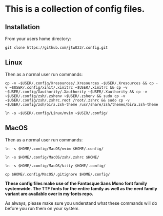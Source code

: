 # This is a collection of config files.

## Installation

From your users home directory:
~~~
git clone https://github.com/jtw023/.config.git
~~~

## Linux

Then as a normal user run commands:
~~~
cp -v ~$USER/.config/Xresources/.Xresources ~$USER/.Xresources && cp -v ~$USER/.config/xinit/.xinitrc ~$USER/.xinitrc && cp -v ~$USER/.config/Xauthority/.Xauthority ~$USER/.Xauthority && cp -v ~$USER/.config/zsh/.zshenv ~$USER/.zshenv && sudo cp -v ~$USER/.config/zsh/.zshrc.root /root/.zshrc && sudo cp -v ~$USER/.config/zsh/bira.zsh-theme /usr/share/zsh/themes/bira.zsh-theme 
~~~
~~~
ln -s ~$USER/.config/Linux/nvim ~$USER/.config/
~~~

## MacOS

Then as a normal user run commands:
~~~
ln -s $HOME/.config/MacOS/nvim $HOME/.config/
~~~
~~~
ln -s $HOME/.config/MacOS/zsh/.zshrc $HOME/
~~~
~~~
ln -s $HOME/.config/MacOS/kitty $HOME/.config/
~~~
~~~
cp $HOME/.config/MacOS/.gitignore $HOME/.config/
~~~

<b>These config files make use of the Fantasque Sans Mono font family systemwide. The TTF fonts for the entire family as well as the nerd family variant are available over in my fonts repo.</b>

As always, please make sure you understand what these commands will do before you run them on your system.

